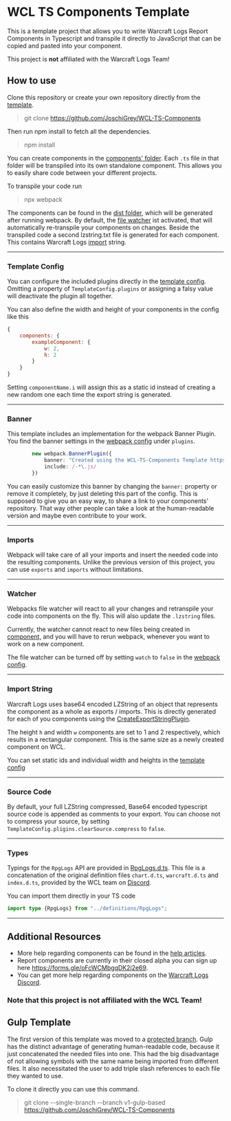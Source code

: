 # WCL TS Components Template
This is a template project that allows you to write Warcraft Logs Report Components
in Typescript and transpile it directly to JavaScript that can be copied and pasted into your component.

This project is **not** affiliated with the Warcraft Logs Team!

## How to use
Clone this repository or create your own repository directly from the [template](https://github.com/JoschiGrey/WCL-TS-Components/generate).
>git clone https://github.com/JoschiGrey/WCL-TS-Components

Then run npm install to fetch all the dependencies.
>npm install

You can create components in the [components' folder](components). Each `.ts` file in that folder will 
be transpiled into its own standalone component. This allows you to easily share code between your different projects.

To transpile your code run
>npx webpack

The components can be found in the [dist folder](dist), which will be generated after running webpack.
By default, the [file watcher](#watcher) ist activated, that will automatically re-transpile your components on changes.
Beside the transpiled code a second lzstring.txt file is generated for each component. 
This contains Warcraft Logs [import](#import-string) string. 

___
### Template Config
You can configure the included plugins directly in the [template config](template.config.js). 
Omitting a property of `TemplateConfig.plugins` or assigning a falsy value will deactivate the plugin all together.

You can also define the width and height of your components in the config like this

```js
{
    components: {
        exampleComponent: {
            w: 2,
            h: 2
        }
    }
}
```

Setting `componentName.i` will assign this as a static id instead of creating a new random one each time the export string is generated.


___
### Banner
This template includes an implementation for the webpack Banner Plugin.
You find the banner settings in the [webpack config](webpack.config.js) under `plugins`.

```ts
        new webpack.BannerPlugin({
            banner: "Created using the WCL-TS-Components Template https://github.com/JoschiGrey/WCL-TS-Components \n",
            include: /-*\.js/
        })
```

You can easily customize this banner by changing the `banner:` property or remove it completely, by just deleting this part of the config.
This is supposed to give you an easy way, to share a link to your components' repository.
That way other people can take a look at the human-readable version and maybe even contribute to your work.

___
### Imports
Webpack will take care of all your imports and insert the needed code into the resulting components.
Unlike the previous version of this project, you can use `exports` and `imports` without limitations.

___
### Watcher
Webpacks file watcher will react to all your changes and retranspile your code into components on the fly.
This will also update the `.lzstring` files.

Currently, the watcher cannot react to new files being created in [component,](components) and you will have to rerun
webpack, whenever you want to work on a new component.

The file watcher can be turned off by setting `watch` to `false` in the [webpack config](webpack.config.js).

___
### Import String
Warcraft Logs uses base64 encoded LZString of an object that represents the component as a whole as exports / imports.
This is directly generated for each of you components using the [CreateExportStringPlugin](plugins/CreateExportStringPlugin.js).

The height `h` and width `w` components are set to 1 and 2 respectively, which results in a rectangular component.
This is the same size as a newly created component on WCL.

You can set static ids and individual width and heights in the [template config](template.config.js)

___
### Source Code
By default, your full LZString compressed, Base64 encoded typescript source code is appended as comments to your export.
You can choose not to compress your source, by setting `TemplateConfig.pligins.clearSource.compress` to `false`.

___
### Types
Typings for the `RpgLogs` API are provided in [RpgLogs.d.ts](definitions/RpgLogs.d.ts).
This file is a concatenation of the original definition files `chart.d.ts`, `warcraft.d.ts` and `index.d.ts`, provided by the WCL team on [Discord](https://cdn.discordapp.com/attachments/1042093628778090527/1100066150299226132/reportComponents.zip).


You can import them directly in your TS code 
```ts
import type {RpgLogs} from "../definitions/RpgLogs";
```

___
## Additional Resources
- More help regarding components can be found in the [help articles](https://articles.warcraftlogs.com/help/what-are-report-components).
- Report components are currently in their closed alpha you can sign up here https://forms.gle/oFcWCMbgqDK2j2e69.
- You can get more help regarding components on the [Warcraft Logs Discord](https://discord.gg/5ebPJSsy5y).


### Note that this project is not affiliated with the WCL Team!

## Gulp Template
The first version of this template was moved to a [protected branch](https://github.com/JoschiGrey/WCL-TS-Components/tree/v1-gulp-based).
Gulp has the distinct advantage of generating human-readable code, because it just concatenated the needed files into one.
This had the big disadvantage of not allowing symbols with the same name being imported from different files.
It also necessitated the user to add triple slash references to each file they wanted to use.

To clone it directly you can use this command.
>git clone --single-branch --branch v1-gulp-based https://github.com/JoschiGrey/WCL-TS-Components